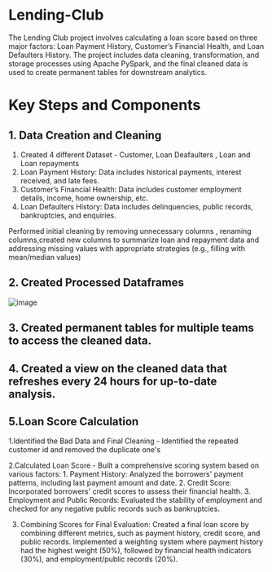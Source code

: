 # Lending-Club

The Lending Club project involves calculating a loan score based on three major factors: Loan Payment History, Customer’s Financial Health, and Loan Defaulters History. The project includes data cleaning, transformation, and storage processes using Apache PySpark, and the final cleaned data is used to create permanent tables for downstream analytics.

# Key Steps and Components
## 1. Data Creation and Cleaning
   1. Created 4 different Dataset - Customer, Loan Deafaulters , Loan and Loan repayments
   2. Loan Payment History: Data includes historical payments, interest received, and late fees.
   3. Customer’s Financial Health: Data includes customer employment details, income, home ownership, etc. 
   4. Loan Defaulters History: Data includes delinquencies, public records, bankruptcies, and enquiries.

Performed initial cleaning by removing unnecessary columns , renaming columns,created new columns to summarize loan and repayment data and addressing missing values with appropriate strategies (e.g., filling with mean/median values)



## 2. Created Processed Dataframes
![image](https://github.com/priyaljain04/Lending-Club/assets/44484014/4b12ae84-675c-4cef-9358-ba592215e30a)



## 3. Created permanent tables for multiple teams to access the cleaned data.

## 4. Created a view on the cleaned data that refreshes every 24 hours for up-to-date analysis.

## 5.Loan Score Calculation
   1.Identified the Bad Data and Final Cleaning - Identified the repeated customer id and removed the duplicate one's 

   2.Calculated Loan Score - 
   Built a comprehensive scoring system based on various factors:
      1. Payment History: Analyzed the borrowers' payment patterns, including last payment amount and date.
      2. Credit Score: Incorporated borrowers' credit scores to assess their financial health.
      3. Employment and Public Records: Evaluated the stability of employment and checked for any negative public records such as bankruptcies.

   3. Combining Scores for Final Evaluation: Created a final loan score by combining different metrics, such as payment history, credit score, and public records.
      Implemented a weighting system where payment history had the highest weight (50%), followed by financial health indicators (30%), and employment/public records (20%).
   



